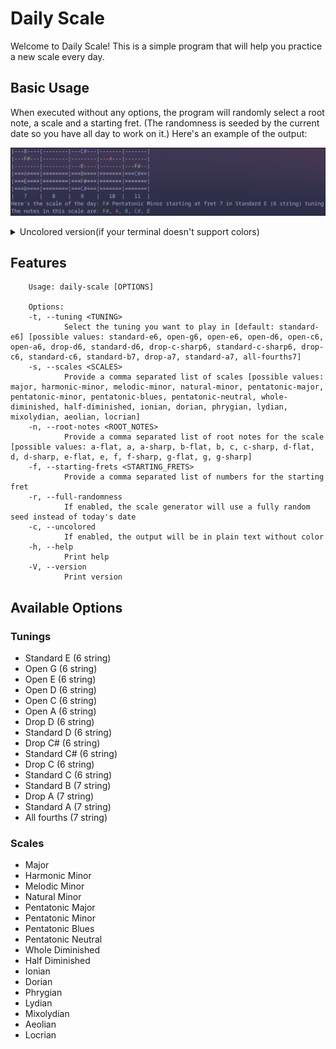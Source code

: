 # Daily Scale

Welcome to Daily Scale! This is a simple program that will help you practice a new scale every day.

## Basic Usage

When executed without any options, the program will randomly select a root note, a scale and a starting fret. (The randomness is seeded by the current date so you have all day to work on it.) Here's an example of the output:

![colored output](./screenshot.png)

<details><summary>Uncolored version(if your terminal doesn't support colors)</summary>

    |---A#---|--------|---C----|--------|---D---|
    |---F----|--------|---G----|--------|---A---|
    |--------|---D----|---D#---|--------|---F---|
    |========|===A====|===A#===|========|===C===|
    |===D#===|========|===F====|========|===G===|
    |===A#===|========|===C====|========|===D===|
    |   6    |   7    |   8    |   9    |   10  |
    Here's the scale of the day: D Phrygian starting at fret 6 in Standard E (6 string) tuning
    The notes in this scale are: D, D#, F, G, A, A#, C

</details>

## Features

        Usage: daily-scale [OPTIONS]

        Options:
        -t, --tuning <TUNING>
                Select the tuning you want to play in [default: standard-e6] [possible values: standard-e6, open-g6, open-e6, open-d6, open-c6, open-a6, drop-d6, standard-d6, drop-c-sharp6, standard-c-sharp6, drop-c6, standard-c6, standard-b7, drop-a7, standard-a7, all-fourths7]
        -s, --scales <SCALES>
                Provide a comma separated list of scales [possible values: major, harmonic-minor, melodic-minor, natural-minor, pentatonic-major, pentatonic-minor, pentatonic-blues, pentatonic-neutral, whole-diminished, half-diminished, ionian, dorian, phrygian, lydian, mixolydian, aeolian, locrian]
        -n, --root-notes <ROOT_NOTES>
                Provide a comma separated list of root notes for the scale [possible values: a-flat, a, a-sharp, b-flat, b, c, c-sharp, d-flat, d, d-sharp, e-flat, e, f, f-sharp, g-flat, g, g-sharp]
        -f, --starting-frets <STARTING_FRETS>
                Provide a comma separated list of numbers for the starting fret
        -r, --full-randomness
                If enabled, the scale generator will use a fully random seed instead of today's date
        -c, --uncolored
                If enabled, the output will be in plain text without color
        -h, --help
                Print help
        -V, --version
                Print version

## Available Options

### Tunings

- Standard E (6 string)
- Open G (6 string)
- Open E (6 string)
- Open D (6 string)
- Open C (6 string)
- Open A (6 string)
- Drop D (6 string)
- Standard D (6 string)
- Drop C# (6 string)
- Standard C# (6 string)
- Drop C (6 string)
- Standard C (6 string)
- Standard B (7 string)
- Drop A (7 string)
- Standard A (7 string)
- All fourths (7 string)

### Scales

- Major
- Harmonic Minor
- Melodic Minor
- Natural Minor
- Pentatonic Major
- Pentatonic Minor
- Pentatonic Blues
- Pentatonic Neutral
- Whole Diminished
- Half Diminished
- Ionian
- Dorian
- Phrygian
- Lydian
- Mixolydian
- Aeolian
- Locrian

